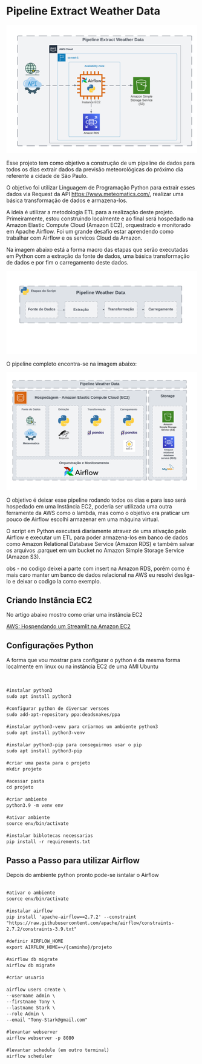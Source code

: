 # Pipeline Extract Weather Data

![hospedagem_cloud](https://github.com/rafaelfabri/etl_pipeline_weather_data/blob/main/imagens/hospedagem_cloud.png)

Esse projeto tem como objetivo a construção de um pipeline de dados para todos os dias extrair dados da previsão meteorológicas do próximo dia referente a cidade de São Paulo.

O objetivo foi utilizar Linguagem de Programação Python para extrair esses dados via Request da API https://www.meteomatics.com/, realizar uma básica transformação de dados e armazena-los. 

A ideia é utilizar a metodologia ETL para a realização deste projeto. Primeiramente, estou construindo localmente e ao final será hospedado na Amazon Elastic Compute Cloud (Amazon EC2), orquestrado e monitorado em Apache Airflow. Foi um grande desafio estar aprendendo como trabalhar com Airflow e os servicos Cloud da Amazon.

Na imagem abaixo está a forma macro das etapas que serão executadas em Python com a extração da fonte de dados, uma básica transformação de dados e por fim o carregamento deste dados.

![PIPELINE](https://github.com/rafaelfabri/etl_pipeline_weather_data/blob/main/imagens/pipeline.png)

O pipeline completo encontra-se na imagem abaixo:

![PIPELINE_COMPLETO](https://github.com/rafaelfabri/etl_pipeline_weather_data/blob/main/imagens/pipeline_completo.png)

O objetivo é deixar esse pipeline rodando todos os dias e para isso será hospedado em uma Instância EC2, poderia ser utilizada uma outra ferramente da AWS como o lambda, mas como o objetivo era praticar um pouco de Airflow escolhi armazenar em uma máquina virtual.

O script em Python executará diariamente atravez de uma ativação pelo Airflow e executar um ETL para poder armazena-los em banco de dados como Amazon Relational Database Service (Amazon RDS) e também salvar os arquivos .parquet em um bucket no Amazon Simple Storage Service (Amazon S3).


obs - no codigo deixei a parte com insert na Amazon RDS, porém como é mais caro manter um banco de dados relacional na AWS eu resolvi desliga-lo e deixar o codigo la como exemplo. 


## Criando Instância EC2

No artigo abaixo mostro como criar uma instância EC2

[AWS: Hospendando um Streamlit na Amazon EC2](https://medium.com/@rafael-fabri-chimidt/aws-hospendando-um-streamlit-450afc46874e)


## Configurações Python 

A forma que vou mostrar para configurar o python é da mesma forma localmente em linux ou na instância EC2 de uma AMI Ubuntu

```


#instalar python3
sudo apt install python3

#configurar python de diversar versoes
sudo add-apt-repository ppa:deadsnakes/ppa

#instalar python3-venv para criarmos um ambiente python3
sudo apt install python3-venv

#instalar python3-pip para conseguirmos usar o pip
sudo apt install python3-pip

#criar uma pasta para o projeto 
mkdir projeto

#acessar pasta
cd projeto

#criar ambiente
python3.9 -m venv env

#ativar ambiente
source env/bin/activate

#instalar biblotecas necessarias
pip install -r requirements.txt

```

## Passo a Passo para utilizar Airflow  

Depois do ambiente python pronto pode-se isntalar o Airflow 


```

#ativar o ambiente 
source env/bin/activate

#instalar airflow
pip install 'apache-airflow==2.7.2' --constraint "https://raw.githubusercontent.com/apache/airflow/constraints-2.7.2/constraints-3.9.txt"

#definir AIRFLOW_HOME 
export AIRFLOW_HOME=~/{caminho}/projeto

#airflow db migrate
airflow db migrate

#criar usuario

airflow users create \
--username admin \ 
--firstname Tony \
--lastname Stark \
--role Admin \
--email "Tony-Stark@gmail.com"

#levantar webserver
airflow webserver -p 8080

#levantar schedule (em outro terminal)
airflow scheduler
```


